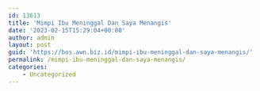 ```yaml
---
id: 13613
title: 'Mimpi Ibu Meninggal Dan Saya Menangis'
date: '2023-02-15T15:29:04+00:00'
author: admin
layout: post
guid: 'https://bos.awn.biz.id/mimpi-ibu-meninggal-dan-saya-menangis/'
permalink: /mimpi-ibu-meninggal-dan-saya-menangis/
categories:
    - Uncategorized
---
```


